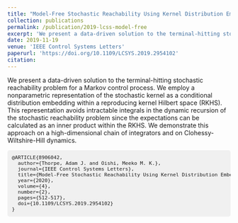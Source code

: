 ```yaml
---
title: "Model-Free Stochastic Reachability Using Kernel Distribution Embeddings"
collection: publications
permalink: /publication/2019-lcss-model-free
excerpt: 'We present a data-driven solution to the terminal-hitting stochastic reachability problem for a Markov control process. We employ a nonparametric representation of the stochastic kernel as a conditional distribution embedding within a reproducing kernel Hilbert space (RKHS).'
date: 2019-11-19
venue: 'IEEE Control Systems Letters'
paperurl: 'https://doi.org/10.1109/LCSYS.2019.2954102'
citation: 
---
```


We present a data-driven solution to the terminal-hitting stochastic reachability problem for a Markov control process. We employ a nonparametric representation of the stochastic kernel as a conditional distribution embedding within a reproducing kernel Hilbert space (RKHS). This representation avoids intractable integrals in the dynamic recursion of the stochastic reachability problem since the expectations can be calculated as an inner product within the RKHS. We demonstrate this approach on a high-dimensional chain of integrators and on Clohessy-Wiltshire-Hill dynamics.

<pre id="bibtex" style="font-size: 0.8em; background-color: #f0f0f0; border-radius: 5px; padding: 10px;">
@ARTICLE{8906042,
  author={Thorpe, Adam J. and Oishi, Meeko M. K.},
  journal={IEEE Control Systems Letters}, 
  title={Model-Free Stochastic Reachability Using Kernel Distribution Embeddings}, 
  year={2020},
  volume={4},
  number={2},
  pages={512-517},
  doi={10.1109/LCSYS.2019.2954102}
}
</pre>